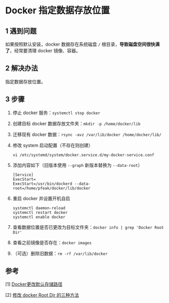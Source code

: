# Docker 指定数据存放位置

## 1 遇到问题

如果按照默认安装，docker 数据存在系统磁盘 `/` 根目录，**导致磁盘空间很快满了**，经常要清理 docker 镜像、容器。

## 2 解决办法

指定数据存放位置。

## 3 步骤

1. 停止 docker 服务：`systemctl stop docker`

2. 创建目标 docker 数据存放文件夹：`mkdir -p /home/docker/lib`

3. 迁移现有 docker 数据：`rsync -avz /var/lib/docker /home/docker/lib/`

4. 修改 system 启动配置（不存在则创建）

	```shell
	vi /etc/systemd/system/docker.service.d/my-docker-service.conf
	```
	
5. 添加内容如下（旧版本使用 `--graph` 新版本替换为 `--data-root`）

   ```shell
   [Service]
   ExecStart=
   ExecStart=/usr/bin/dockerd --data-root=/home/pfeak/docker/lib/docker
   ```

6. 重启 docker 并设置开机自启

   ```shell
   systemctl daemon-reload
   systemctl restart docker
   systemctl enable docker
   ```

7. 查看数据位置是否已更改为目标文件夹：`docker info | grep 'Docker Root Dir'`

8. 查看之前镜像是否存在：`docker images`

9. （可选）删除旧数据：`rm -rf /var/lib/docker`

## 参考

[1] [Docker更改默认存储路径](https://www.cnblogs.com/answerThe/p/12582106.html)

[2] [修改 docker Root Dir 的三种方法](https://blog.csdn.net/lhuang0813/article/details/123005016)